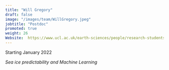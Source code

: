 ```yaml
---
title: "Will Gregory"
draft: false
image: "/images/team/WillGregory.jpeg"
jobtitle: "Postdoc"
promoted: true
weight: 26
Website:  https://www.ucl.ac.uk/earth-sciences/people/research-students/william-gregory
---
```



Starting January 2022

*Sea ice predictability and Machine Learning*


